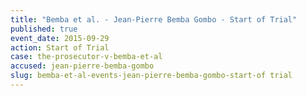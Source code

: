 ```yaml
---
title: "Bemba et al. - Jean-Pierre Bemba Gombo - Start of Trial"
published: true
event_date: 2015-09-29
action: Start of Trial
case: the-prosecutor-v-bemba-et-al
accused: jean-pierre-bemba-gombo
slug: bemba-et-al-events-jean-pierre-bemba-gombo-start-of trial
---
```

